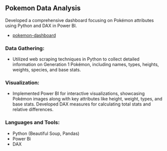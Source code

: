 ## Pokemon Data Analysis
Developed a comprehensive dashboard focusing on Pokémon attributes using Python and DAX  in Power BI.
- [pokemon-dashboard](https://www.novypro.com/project/pokemon-dashboard-1)

### Data Gathering: 
- Utilized web scraping techniques in Python to collect detailed information on Generation 1 Pokémon, including names, types, heights, weights, species, and base stats.

### Visualization: 
- Implemented Power BI for interactive visualizations, showcasing Pokémon images along with key attributes like height, weight, types, and base stats. Developed DAX measures for calculating total stats and relative differences.

### Languages and Tools: 
- Python (Beautiful Soup, Pandas)
- Power Bi
- DAX